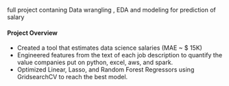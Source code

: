 full project contaning  Data wrangling , EDA and modeling for prediction of salary 
#### Project Overview
  * Created a tool that estimates data science salaries (MAE ~ $ 15K) 
  * Engineered features from the text of each job description to quantify the value companies put on python, excel, aws, and spark.
  * Optimized Linear, Lasso, and Random Forest Regressors using GridsearchCV to reach the best model.
    

